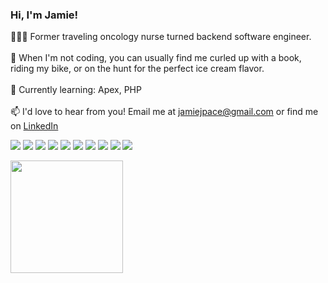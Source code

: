 ### Hi, I'm Jamie!

👩🏻‍💻&nbsp;Former traveling oncology nurse turned backend software engineer. <br><br>
🌈&nbsp;When I'm not coding, you can usually find me curled up with a book, riding my bike, or on the hunt for the perfect ice cream flavor. <br><br>
🔮&nbsp;Currently learning: Apex, PHP <br><br>
📫&nbsp;I'd love to hear from you! Email me at jamiejpace@gmail.com or find me on [LinkedIn](https://www.linkedin.com/in/jamiejpace/)<br>
<p>
<img src="https://img.shields.io/badge/ruby%20-D14836.svg?&style=for-the-badge&logo=ruby&logoColor=white" />
<img src="https://img.shields.io/badge/Ruby%20on%20Rails-D14836.svg?&style=for-the-badge&logo=rubyonrails&logoColor=white" />
<img src="https://img.shields.io/badge/postgres-%23316192.svg?style=for-the-badge&logo=postgresql&logoColor=white" />
<img src="https://img.shields.io/badge/ActiveRecord%20-201E84.svg?&style=for-the-badge&logo=ActiveRecord&logoColor=white" />
<img src="https://img.shields.io/badge/OOP%20-201E84.svg?&style=for-the-badge&logo=OOP&logoColor=white" />
<img src="https://img.shields.io/badge/TDD%20-2A42D0.svg?&style=for-the-badge&logo=TDD&logoColor=white" />
<img src="https://img.shields.io/badge/MVC%20-25D366.svg?&style=for-the-badge&logo=MVC&logoColor=white" />
<img src="https://img.shields.io/badge/REST%20-7119C2.svg?&style=for-the-badge&logo=REST&logoColor=white" />
<img src="https://img.shields.io/badge/GraphQL-25D366?style=for-the-badge&logoColor=white" />
<img src="https://img.shields.io/badge/rspec%20-2A42D0.svg?&style=for-the-badge&logo=rspec&logoColor=white" />
</p>


<img height="180em" src="https://github-readme-stats.vercel.app/api?username=jamiejpace&show_icons=true&theme=outrun&hide_border=true&&count_private=true&include_all_commits=true" />



<!---
jamiejpace/jamiejpace is a ✨ special ✨ repository because its `README.md` (this file) appears on your GitHub profile.
You can click the Preview link to take a look at your changes.
--->
